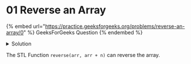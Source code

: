 # 01 Reverse an Array

{% embed url="https://practice.geeksforgeeks.org/problems/reverse-an-array/0" %}
GeeksForGeeks Question
{% endembed %}

<details>

<summary>Solution</summary>

```cpp
#include <bits/stdc++.h>
using namespace std;

void reverse(int arr[], int size) {
    int p1 = 0, p2 = size - 1;
    
    while(p1 < p2) 
        swap(arr[p1++], arr[p2--]);
}

int main() {
    int T;
    cin >> T;
    while(T--) {
        int N;
        cin >> N;
        int *arr = new int[N];
        for(int i = 0; i < N; i++)
            cin >> arr[i];
            
        reverse(arr, N);
        
        for(int i = 0; i < N; i++)
            cout << arr[i] << ' ';
            
        cout << endl;
    }
    
    return 0;
}
```

Note: Change the import from `iostream` to `bits/stdc++.h`.

Time Complexity: O(n)

Space COmpleixty: O(1)

</details>

The STL Function `reverse(arr, arr + n)` can reverse the array.
